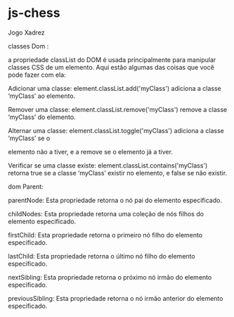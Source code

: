 # js-chess
Jogo Xadrez

classes Dom :

a propriedade classList do DOM é usada principalmente para manipular classes CSS de um elemento. Aqui estão algumas das coisas que você pode fazer com ela:

Adicionar uma classe: 
element.classList.add('myClass') adiciona a classe ‘myClass’ ao elemento.

Remover uma classe: element.classList.remove('myClass') remove a classe ‘myClass’ do elemento.

Alternar uma classe: element.classList.toggle('myClass') adiciona a classe ‘myClass’ se o 

elemento não a tiver, e a remove se o elemento já a tiver.

Verificar se uma classe existe: element.classList.contains('myClass') retorna true se a classe ‘myClass’ existir no elemento, e false se não existir.

dom Parent:

parentNode: Esta propriedade retorna o nó pai do elemento especificado.

childNodes: Esta propriedade retorna uma coleção de nós filhos do elemento especificado.

firstChild: Esta propriedade retorna o primeiro nó filho do elemento especificado.

lastChild: Esta propriedade retorna o último nó filho do elemento especificado.

nextSibling: Esta propriedade retorna o próximo nó irmão do elemento especificado.

previousSibling: Esta propriedade retorna o nó irmão anterior do elemento especificado.